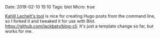 Date: 2019-02-10 15:10
Tags: blot
Micro: true

[Kahlil Lechelt's tool](https://github.com/kahlil/blog-cli) is nice for creating Hugo posts from the command line, so I forked it and tweaked it for use with Blot. https://github.com/jackbaty/blog-cli. It's just a template change so far, but works for me.
